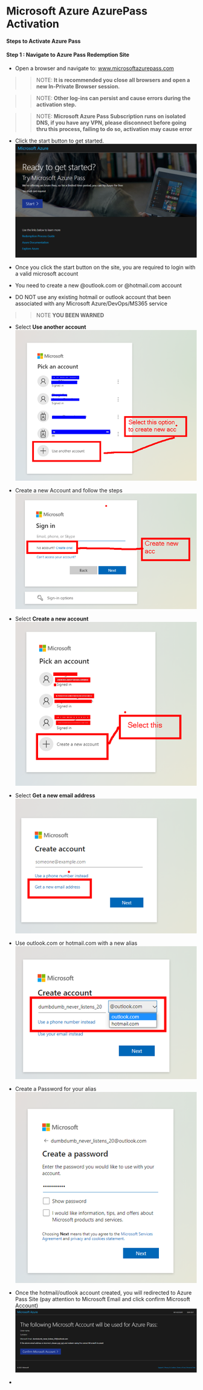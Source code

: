 # Microsoft Azure AzurePass Activation 

#### Steps to Activate Azure Pass

#### Step 1 : Navigate to Azure Pass Redemption Site

 - Open a browser and navigate to: www.microsoftazurepass.com
 >>NOTE: **It is recommended you close all browsers and open a new In-Private Browser session.** 

 >>NOTE: **Other log-ins can persist and cause errors during the activation step.** 

 >>NOTE: **Microsoft Azure Pass Subscription runs on isolated DNS, if you have any VPN, please disconnect before going thru this process, failing to do so, activation may cause error** 

 - Click the start button to get started.
 ![picture 1](images/b7d79bf0bcf6ac8c5020a7cfaf4b0c4f7774fc454a316b241a83b214de1cb76a.png)  

 - Once you click the start button on the site, you are required to login with a valid microsoft account
 - You need to create a new @outlook.com or @hotmail.com account 
 - DO NOT use any existing hotmail or outlook account that been associated with any Microsoft Azure/DevOps/MS365 service
 >>NOTE **YOU BEEN WARNED** 

 - Select **Use another account** 
 ![picture 2](images/5460608b485f3dd5350d1a18259e3f42eaa51a4b29e15b8038b112415c7157e2.png)  

 - Create a new Account and follow the steps 
 ![picture 3](images/0c11299f5bb20c8a18292352cc5199b0e92b7ec213620cd67af1c5e4f15879a6.png)  

 - Select **Create a new account** 
 ![picture 4](images/6668a26fd36b477032ac831c2fcda2ca2589312eba49288462c319f6ae511d3d.png)  

 - Select **Get a new email address** 
 ![picture 5](images/d704071a46e37fa512d99ff7b5c100740e6c3773401d9e32711aa54c20a8e711.png)  
 
 - Use outlook.com or hotmail.com with a new alias
 ![picture 6](images/2295c441f405ab11e34a8d11c2fce3c4858c6aafde1e69f1071b51a231faf2e8.png)  

 - Create a Password for your alias 
 ![picture 7](images/fefd0a5a993d3d2ce762733894766f4f8d6790af5cbf5a4209113a40ce6f1920.png)  
 
 - Once the hotmail/outlook account created, you will redirected to Azure Pass Site (pay attention to Microsoft Email and click confirm Microsoft Account)
 ![picture 8](images/3eefd5a922b19fcf70deac177a98ef266e2c6bb4e35589ab023c7d74aba02ded.png)  
 
 - 













